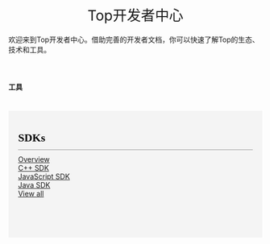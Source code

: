 <!DOCTYPE html>
<html>
  <head>
    <meta charset="utf-8">
    <meta name="viewport" content="width=device-width,initial-scale=1.0">
    <title>docs_homepage</title>
<link href="https://cdn.bootcss.com/twitter-bootstrap/4.2.1/css/bootstrap.min.css" rel="stylesheet">

  </head>
  <style scoped >
  h1, h2 {
    font-weight: normal;
  }
  ul {
    /* list-style-type: none; */
    padding: 0;
    text-align: left;
  }
  li {
    display: block;
    margin: 0;
  }
  ul a {
      font-size:22px;
  font-family:SourceSansPro-Regular;
  font-weight:400;
  color:rgba(110,111,112,1);
  position: relative;
  padding-left: 10px;
  }
  li a::before {
    content: '';
    width:4px;
    height:4px;
    border-radius: 50%;
    background:#000000;
    position: absolute;
      /* display: block; */
      left: 0;
      top: 15px;
  }
  .content-title {
    font-size:22px;
    font-family:SourceSansPro-Bold;
    font-weight:bold;
    color:rgba(0,0,0,1);
    padding-bottom: 10px;
    border-bottom: 1px solid #979797;
    text-align:left;
    margin-bottom:10px;
  }
  .content-container {
    margin:40px 120px;
    padding:40px 30px;
    background:rgba(245,247,247,1);
  }
  .content-container .content-row:first-child {
    margin-bottom: 40px;
  }
  @media screen and (max-width:576px) {
     .content-container {
        margin:40px 20px;
    }
  }
  </style>
  <body>
  <h1 align="center">Top开发者中心</h1>
  <div >欢迎来到Top开发者中心。借助完善的开发者文档，你可以快速了解Top的生态、技术和工具。</div>
    <div ></br></br>
    <!--
      <h4>关于Top</h4>
      <div class="content-container" style="background-color: #f4f4f4;padding: 1.2rem 1.2rem 2.4rem;margin: 2.4rem 0;" >
          <div class="row content-row">
            <div class="col-sm-4 col-xs-12">
                <p class="content-title" style="border-bottom: 1px solid #979797;">认识Top</p>
                  <div>
                      <div>
                          <a href="javascript:void(0)">介绍</a>
                      </div>
                  </div>
                  <div>
                      <div>
                          <a href="javascript:void(0)">Top 共识</a>
                      </div>
                  </div>
                  <div>
                      <div>
                          <a href="javascript:void(0)">智能合约</a>
                      </div>
                  </div>
                  <div>
                      <div>
                          <a href="javascript:void(0)">查看全部</a>
                      </div>
                  </div></br>
            </div>
            <div class="col-sm-4 col-xs-12">
                <p class="content-title" style="border-bottom: 1px solid #979797;">Top客户端</p>
                  <div>
                      <div>
                          <a href="javascript:void(0)">概述</a>
                      </div>
                  </div>
                  <div>
                      <div>
                          <a href="javascript:void(0)">快速开始</a>
                      </div>
                  </div>
                  <div>
                      <div>
                          <a href="javascript:void(0)">连接到TOP</a>
                      </div>
                  </div>
                  <div>
                      <div>
                          <a href="javascript:void(0)">Restful 接口</a>
                      </div>
                  </div>
                  <div>
                      <div>
                          <a href="javascript:void(0)">查看全部</a>
                      </div>
                  </div>
            </div>
      </div>
      -->
      <h4>工具</h4>
      <div class="content-container" style="background-color: #f4f4f4;padding: 1.2rem 1.2rem 2.4rem;margin: 2.4rem 0;">
          <div class="row content-row">
          <!--
            <div class="col-sm-4 col-xs-12">
                <p class="content-title"  style="border-bottom: 1px solid #979797;">智能合约 </p>
                  <div>
                      <div>
                          <a href="javascript:void(0)">概述</a>
                      </div>
                  </div>
                  <div>
                      <div>
                          <a href="javascript:void(0)">快速开始</a>
                      </div>
                  </div>
                  <div>
                      <div>
                          <a href="javascript:void(0)">Restful 接口</a>
                      </div>
                  </div>
                  <div>
                      <div>
                          <a href="javascript:void(0)">查看全部</a>
                      </div>
                  </div>
            </div>
            -->
            <div class="col-sm-4 col-xs-12">
                <p class="content-title"  style="border-bottom: 1px solid #979797;">SDKs</p>
                  <div>
                      <div>
                          <a href="#/docs-en/SDKs/00-overview">Overview</a>
                      </div>
                  </div>
                  <div>
                      <div>
                          <a href="#/docs-en/SDKs/02-c++-sdk">C++ SDK</a>
                      </div>
                  </div>
                  <div>
                      <div>
                          <a href="#/docs-en/SDKs/01-javascript-sdk">JavaScript SDK</a>
                      </div>
                  </div>
                  <div>
                      <div>
                          <a href="#/docs-en/SDKs/03-java-sdk">Java SDK</a>
                      </div>
                  </div>
                  <div>
                      <div>
                          <a href="#/docs-en/SDKs/00-overview">View all</a>
                      </div>
                  </div>
            </div>
            <!--
            <div class="col-sm-4 col-xs-12">
                <p class="content-title"  style="border-bottom: 1px solid #979797;">区块链浏览器 API</p>
                  <div>
                      <div>
                          <a href="javascript:void(0)">概述</a>
                      </div>
                  </div>
                  <div>
                      <div>
                          <a href="javascript:void(0)">快速开始</a>
                      </div>
                  </div>
                  <div>
                      <div>
                          <a href="javascript:void(0)">Restful 接口</a>
                      </div>
                  </div>
                  <div>
                      <div>
                          <a href="javascript:void(0)">查看全部</a>
                      </div>
                  </div>
            </div>
            -->
          </div>
      </div>
    </div>
  </body>
</html>
